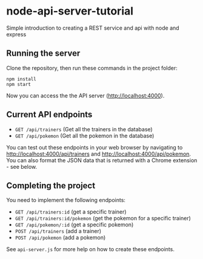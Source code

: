 # node-api-server-tutorial
Simple introduction to creating a REST service and api with node and express


## Running the server

Clone the repository, then run these commands in the project folder:
```
npm install
npm start
```

Now you can access the the API server ([http://localhost:4000](http://localhost:4000)).

## Current API endpoints

- `GET /api/trainers` (Get all the trainers in the database)
- `GET /api/pokemon` (Get all the pokemon in the database)

You can test out these endpoints in your web browser by navigating to [http://localhost:4000/api/trainers](http://localhost:4000/api/trainers) and [http://localhost:4000/api/pokemon](http://localhost:4000/api/pokemon). You can also format the JSON data that is returned with a Chrome extension - see below.

## Completing the project

You need to implement the following endpoints:

- `GET /api/trainers:id` (get a specific trainer)
- `GET /api/trainers:id/pokemon` (get the pokemon for a specific trainer)
- `GET /api/pokemon/:id` (get a specific pokemon)
- `POST /api/trainers` (add a trainer)
- `POST /api/pokemon` (add a pokemon)

See `api-server.js` for more help on how to create these endpoints.
